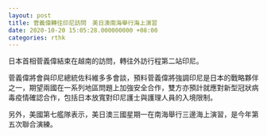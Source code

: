 ```yaml
---
layout: post
title: 菅義偉轉往印尼訪問　美日澳南海舉行海上演習
date: 2020-10-20 15:05:28.000000000 +08:00
categories: rthk
---
```


日本首相菅義偉結束在越南的訪問，轉往外訪行程第二站印尼。

菅義偉將會與印尼總統佐科維多多會談，預料菅義偉將強調印尼是日本的戰略夥伴之一，期望兩國在一系列地區問題上加強安全合作，雙方亦預計就應對新型冠狀病毒疫情確認合作，包括日本放寬對印尼護士與護理人員的入境限制。

另外，美國第七艦隊表示，美日澳三國星期一在南海舉行三邊海上演習，是今年第五次聯合演練。
